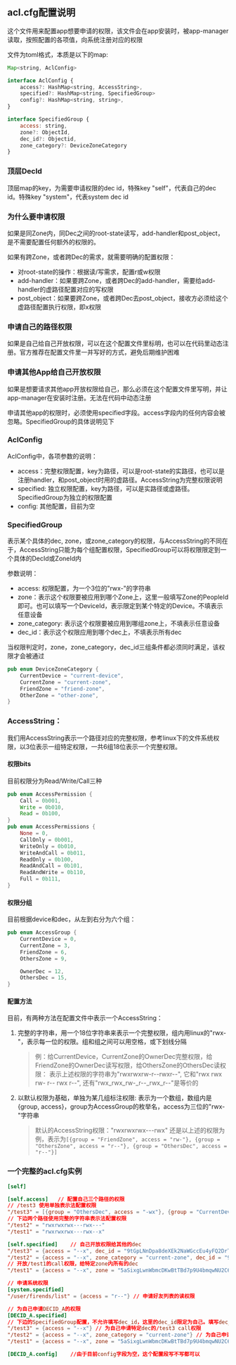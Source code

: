 
## acl.cfg配置说明
这个文件用来配置app想要申请的权限，该文件会在app安装时，被app-manager读取，按照配置的各项值，向系统注册对应的权限

文件为toml格式，本质是以下的map:
```javascript
Map<string, AclConfig>

interface AclConfig {
    access?: HashMap<string, AccessString>,
    specified?: HashMap<string, SpecifiedGroup>
    config?: HashMap<string, string>,
}

interface SpecifiedGroup {
    access: string,
    zone?: ObjectId,
    dec_id?: Objectid,
    zone_category?: DeviceZoneCategory
}
```
### 顶层DecId
顶层map的key，为需要申请权限的dec id，特殊key "self"，代表自己的dec id。特殊key "system"，代表system dec id

### 为什么要申请权限
如果是同Zone内，同Dec之间的root-state读写，add-handler和post_object，是不需要配置任何额外的权限的。

如果有跨Zone，或者跨Dec的需求，就需要明确的配置权限：
- 对root-state的操作：根据读/写需求，配置r或w权限
- add-handler：如果要跨Zone，或者跨Dec的add-handler，需要给add-handler的虚路径配置对应的写权限
- post_object：如果要跨Zone，或者跨Dec去post_object，接收方必须给这个虚路径配置执行权限，即x权限

### 申请自己的路径权限
如果是自己给自己开放权限，可以在这个配置文件里标明，也可以在代码里动态注册。官方推荐在配置文件里一并写好的方式，避免后期维护困难

### 申请其他App给自己开放权限
如果是想要请求其他app开放权限给自己，那么必须在这个配置文件里写明，并让app-manager在安装时注册。无法在代码中动态注册

申请其他app的权限时，必须使用specified字段。access字段内的任何内容会被忽略。SpecifiedGroup的具体说明见下



### AclConfig
AclConfig中，各项参数的说明：
- access：完整权限配置，key为路径，可以是root-state的实路径，也可以是注册handler，和post_object时用的虚路径。AccessString为完整权限说明
- specified: 独立权限配置，key为路径，可以是实路径或虚路径。SpecifiedGroup为独立的权限配置
- config: 其他配置，目前为空

### SpecifiedGroup
表示某个具体的dec, zone，或zone_category的权限，与AccessString的不同在于，AccessString只能为每个组配置权限，SpecifiedGroup可以将权限限定到一个具体的DecId或ZoneId内

参数说明：
- access: 权限配置，为一个3位的"rwx-"的字符串
- zone：表示这个权限要被应用到哪个Zone上，这里一般填写Zone的PeopleId即可。也可以填写一个DeviceId，表示限定到某个特定的Device。不填表示任意设备
- zone_category: 表示这个权限要被应用到哪组zone上，不填表示任意设备
- dec_id：表示这个权限应用到哪个dec上，不填表示所有dec

当权限判定时，zone，zone_category，dec_id三组条件都必须同时满足，该权限才会被通过

```rust
pub enum DeviceZoneCategory {
    CurrentDevice = "current-device",
    CurrentZone = "current-zone",
    FriendZone = "friend-zone",
    OtherZone = "other-zone",
}
```

### AccessString：
我们用AccessString表示一个路径对应的完整权限，参考linux下的文件系统权限，以3位表示一组特定权限，一共6组18位表示一个完整权限。
#### 权限bits
目前权限分为Read/Write/Call三种
```rust
pub enum AccessPermission {
    Call = 0b001,
    Write = 0b010,
    Read = 0b100,
}
pub enum AccessPermissions {
    None = 0,
    CallOnly = 0b001,
    WriteOnly = 0b010,
    WriteAndCall = 0b011,
    ReadOnly = 0b100,
    ReadAndCall = 0b101,
    ReadAndWrite = 0b110,
    Full = 0b111,
}
```

#### 权限分组
目前根据device和dec，从左到右分为六个组：
```rust
pub enum AccessGroup {
    CurrentDevice = 0,
    CurrentZone = 3,
    FriendZone = 6,
    OthersZone = 9,

    OwnerDec = 12,
    OthersDec = 15,
}
```

#### 配置方法
目前，有两种方法在配置文件中表示一个AccessString：
1. 完整的字符串，用一个18位字符串来表示一个完整权限，组内用linux的"rwx-"，表示每一位的权限。组和组之间可以用空格，或下划线分隔
   > 例：给CurrentDevice，CurrentZone的OwnerDec完整权限，给FriendZone的OwnerDec读写权限，给OthersZone的OthersDec读权限：
   > 表示上述权限的字符串为"rwxrwxrw-r--rwxr--", 它和"rwx rwx rw- r-- rwx r--", 还有"rwx_rwx_rw-_r--_rwx_r--"是等价的
2. 以默认权限为基础，单独为某几组标注权限: 表示为一个数组，数组内是{group, access}，group为AccessGroup的枚举名，access为三位的"rwx-"字符串
   > 默认的AccessString权限："rwxrwxrwx---rwx"
   > 还是以上述的权限为例，表示为`[{group = "FriendZone", access = "rw-"}, {group = "OthersZone", access = "r--"}, {group = "OthersDec", access = "r--"}]`

### 一个完整的acl.cfg实例
```toml
[self]

[self.access]   // 配置自己三个路径的权限
// /test3 使用单独表示法配置权限
"/test3" = [{group = "OthersDec", access = "-wx"}, {group = "CurrentDevice", access = "---"}]
// 下边两个路径使用完整的字符串表示法配置权限
"/test2" = "rwxrwxrwx---rwx---"
"/test1" = "rwxrwxrwx---rwx--x"

[self.specified]    // 自己开放权限给其他的dec
"/test3" = {access = "--x", dec_id = "9tGpLNnDpa8deXEk2NaWGccEu4yFQ2DrTZJPLYLT7gj4"}    // 开放/test3的call权限给特定的dec
"/test2" = {access = "--x", zone_category = "current-zone", dec_id = "9tGpLNnDpa8deXEk2NaWGccEu4yFQ2DrTZJPLYLT7gj4"} // 开放/test2的call权限给特定的dec，并且只能是当前zone内调用
// 开放/test1的call权限，给特定zone内所有的dec
"/test1" = {access = "--x", zone = "5aSixgLwnWbmcDKwBtTBd7p9U4bmqwNU2C6h6SCvfMMh"}

// 申请系统权限
[system.specified]
"/user/firends/list" = {access = "r--"} // 申请好友列表的读权限

// 为自己申请DECID_A的权限
[DECID_A.specified]
// 下边的SpecifiedGroup配置，不允许填写dec_id，这里的dec_id限定为自己。填写dec_id字段会导致当条配置无效
"/test3" = {access = "--x"} // 为自己申请特定dec的/test3 call权限
"/test2" = {access = "--x", zone_category = "current-zone"} // 为自己申请特定dec的/test2 call权限，只允许本zone内调用
"/test1" = {access = "--x", zone = "5aSixgLwnWbmcDKwBtTBd7p9U4bmqwNU2C6h6SCvfMMh"}// 为自己申请特定dec的/test2 call权限，只允许特定的zone发起调用

[DECID_A.config]    //由于目前config字段为空，这个配置段写不写都可以
```